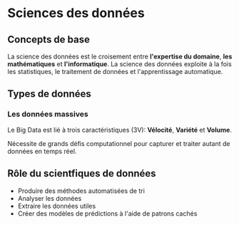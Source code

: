 # Sciences des données
## Concepts de base

La science des données est le croisement entre **l'expertise du domaine**, **les mathématiques** et **l'informatique**. La science des données exploite à la fois les statistiques, le traitement de données et l'apprentissage automatique.

## Types de données
### Les données massives
Le Big Data est lié à trois caractéristiques (3V): **Vélocité**, **Variété** et **Volume**.

Nécessite de grands défis computationnel pour capturer et traiter autant de données en temps réel.

## Rôle du scientfiques de données
+ Produire des méthodes automatisées de tri
+ Analyser les données
+ Extraire les données utiles
+ Créer des modèles de prédictions à l'aide de patrons cachés
